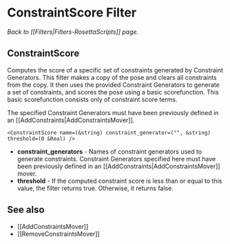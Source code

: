 # ConstraintScore Filter
*Back to [[Filters|Filters-RosettaScripts]] page.*
## ConstraintScore

Computes the score of a specific set of constraints generated by Constraint Generators.  This filter makes a copy of the pose and clears all constraints from the copy. It then uses the provided Constraint Generators to generate a set of constraints, and scores the pose using a basic scorefunction.  This basic scorefunction consists only of constraint score terms.

The specified Constraint Generators must have been previously defined in an [[AddConstraints|AddConstraintsMover]].

```
<ConstraintScore name=(&string) constraint_generator=("", &string) threshold=(0 &Real) />
```

-   **constraint_generators** - Names of constraint generators used to generate constraints. Constraint Generators specified here must have been previously defined in an [[AddConstraints|AddConstraintsMover]] mover.
-   **threshold** - If the computed constraint score is less than or equal to this value, the filter returns true. Otherwise, it returns false.

## See also

* [[AddConstraintsMover]]
* [[RemoveConstraintsMover]]
